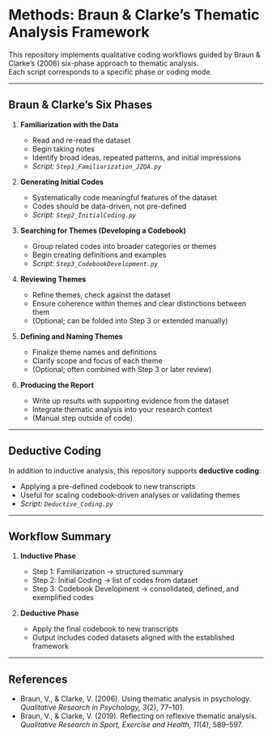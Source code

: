 # Methods: Braun & Clarke’s Thematic Analysis Framework

This repository implements qualitative coding workflows guided by Braun & Clarke’s (2006) six-phase approach to thematic analysis.  
Each script corresponds to a specific phase or coding mode.

---

## Braun & Clarke’s Six Phases

1. **Familiarization with the Data**
   - Read and re-read the dataset
   - Begin taking notes
   - Identify broad ideas, repeated patterns, and initial impressions
   - *Script: `Step1_Familiarization_JZQA.py`*

2. **Generating Initial Codes**
   - Systematically code meaningful features of the dataset
   - Codes should be data-driven, not pre-defined
   - *Script: `Step2_InitialCoding.py`*

3. **Searching for Themes (Developing a Codebook)**
   - Group related codes into broader categories or themes
   - Begin creating definitions and examples
   - *Script: `Step3_CodebookDevelopment.py`*

4. **Reviewing Themes**
   - Refine themes, check against the dataset
   - Ensure coherence within themes and clear distinctions between them
   - (Optional; can be folded into Step 3 or extended manually)

5. **Defining and Naming Themes**
   - Finalize theme names and definitions
   - Clarify scope and focus of each theme
   - (Optional; often combined with Step 3 or later review)

6. **Producing the Report**
   - Write up results with supporting evidence from the dataset
   - Integrate thematic analysis into your research context
   - (Manual step outside of code)

---

## Deductive Coding

In addition to inductive analysis, this repository supports **deductive coding**:  
- Applying a pre-defined codebook to new transcripts  
- Useful for scaling codebook-driven analyses or validating themes  
- *Script: `Deductive_Coding.py`*

---

## Workflow Summary

1. **Inductive Phase**
   - Step 1: Familiarization → structured summary
   - Step 2: Initial Coding → list of codes from dataset
   - Step 3: Codebook Development → consolidated, defined, and exemplified codes

2. **Deductive Phase**
   - Apply the final codebook to new transcripts
   - Output includes coded datasets aligned with the established framework

---

## References

- Braun, V., & Clarke, V. (2006). Using thematic analysis in psychology. *Qualitative Research in Psychology, 3*(2), 77–101.
- Braun, V., & Clarke, V. (2019). Reflecting on reflexive thematic analysis. *Qualitative Research in Sport, Exercise and Health, 11*(4), 589–597.
